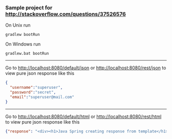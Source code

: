 ### Sample project for http://stackoverflow.com/questions/37526576

On Unix run
```
gradlew bootRun
```

On Windows run
```
gradlew.bat bootRun
```
----
Go to <http://localhost:8080/default/json> or <http://localhost:8080/rest/json> to view pure json response like this
```json
{
  "username":"superuser",
  "password":"secret",
  "email":"superuser@mail.com"
}
````
----
Go to <http://localhost:8080/default/html> or <http://localhost:8080/rest/html> to view pure json response like this
```json
{"response": "<div><h1>Java Spring creating response from template</h1><h2>User</h2><p>username: superuser</p><p>password: secret</p><p>email: superuser@mail.com</p></div>undefined</html>"}
````
